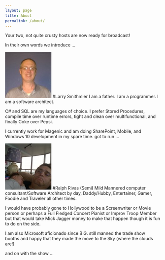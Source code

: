 ```yaml
---
layout: page
title: About
permalink: /about/
---
```


Your two, not quite crusty hosts are now ready for broadcast!

In their own words we introduce …

![](<_images/Headshot-150x150.jpg>)
#Larry Smithmier
I am a father. I am a programmer.  I am a software architect.

C# and SQL are my languages of choice.  I prefer Stored Procedures, compile time over runtime errors, tight and clean over multifunctional, and finally Coke over Pepsi.

I currently work for Magenic and am doing SharePoint, Mobile, and Windows 10 development in my spare time.
got to run …

![](<_images/WP_20161010_005-150x150.jpg>)
#Ralph Rivas
(Semi) Mild Mannered computer consultant/Software Architect by day, Daddy/Hubby, Entertainer, Gamer, Foodie and Traveler all other times.

I would have probably gone to Hollywood to be a Screenwriter or Movie person or perhaps a Full Fledged Concert Pianist or Improv Troop Member but that would take Mick Jagger money to make that happen though it is fun to do on the side.

I am also Microsoft aficionado since B.G. still manned the trade show booths and happy that they made the move to the Sky (where the clouds are!)

 and on with the show …
